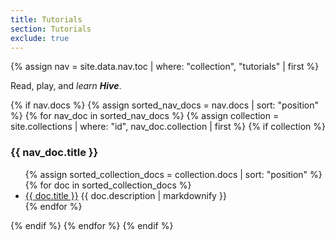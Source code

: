 ```yaml
---
title: Tutorials
section: Tutorials
exclude: true
---
```

{% assign nav = site.data.nav.toc | where: "collection", "tutorials" | first %}
<section id="{{ doc.id | slugify }}" class="row {{ doc.id | slugify }}">
	<section class="row">
		<p>Read, play, and <i>learn <b>Hive</b></i>.</p>
		{% if nav.docs %}
			{% assign sorted_nav_docs = nav.docs | sort: "position" %}
			{% for nav_doc in sorted_nav_docs %}
				{% assign collection = site.collections | where: "id", nav_doc.collection | first %}
				{% if collection %}
					<a id="{{ nav_doc.collection | slugify }}"></a>
					<h3>{{ nav_doc.title }}</h3>
					<ul>
						{% assign sorted_collection_docs = collection.docs | sort: "position" %}
						{% for doc in sorted_collection_docs %}
						<li>
							<a href="{{ doc.id | relative_url }}.html">{{ doc.title }}</a>
							<span class="overview">{{ doc.description | markdownify }}</span>
						</li>
						{% endfor %}
					</ul>
				{% endif %}
			{% endfor %}
		{% endif %}
	</section>
</section>
